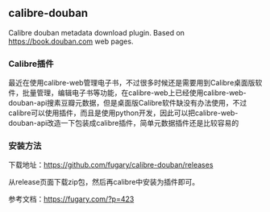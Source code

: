 ## calibre-douban
Calibre douban metadata download plugin.
Based on https://book.douban.com web pages.

### Calibre插件

最近在使用calibre-web管理电子书，不过很多时候还是需要用到Calibre桌面版软件，批量管理，编辑电子书等功能，在calibre-web上已经使用calibre-web-douban-api搜素豆瓣元数据，但是桌面版Calibre软件缺没有办法使用，不过calibre可以使用插件，而且是使用python开发，因此可以把calibre-web-douban-api改造一下包装成calibre插件，简单元数据插件还是比较容易的

### 安装方法

下载地址：https://github.com/fugary/calibre-douban/releases

从release页面下载zip包，然后再calibre中安装为插件即可。

参考文档：https://fugary.com/?p=423


